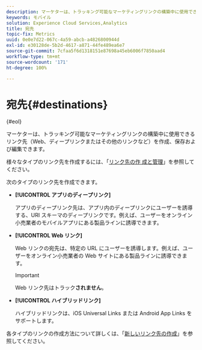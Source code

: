 ```yaml
---
description: マーケターは、トラッキング可能なマーケティングリンクの構築中に使用できるリンク先（Web、ディープリンクまたはその他のリンクなど）を作成、保存および編集できます。
keywords: モバイル
solution: Experience Cloud Services,Analytics
title: 宛先
topic-fix: Metrics
uuid: 0e0e7d22-067c-4a59-abcb-a4826800944d
exl-id: e30128de-5b2d-4617-a871-44fe489ea6e7
source-git-commit: 7cfaa5f6d1318151e87698a45eb6006f7850aad4
workflow-type: tm+mt
source-wordcount: '171'
ht-degree: 100%

---
```


# 宛先{#destinations}

{#eol}

マーケターは、トラッキング可能なマーケティングリンクの構築中に使用できるリンク先（Web、ディープリンクまたはその他のリンクなど）を作成、保存および編集できます。

様々なタイプのリンク先を作成するには、「[リンク先の作 成と管理](/help/using/acquisition-main/c-manage-link-destinations/c-manage-link-destinations.md)」を参照してください。

次のタイプのリンク先を作成できます。

* **[!UICONTROL アプリのディープリンク]**

   アプリのディープリンク先は、アプリ内のディープリンクにユーザーを誘導する、URI スキーマのディープリンクです。例えば、ユーザーをオンライン小売業者のモバイルアプリにある製品ラインに誘導できます。

* **[!UICONTROL Web リンク]**

   Web リンクの宛先は、特定の URL にユーザーを誘導します。例えば、ユーザーをオンライン小売業者の Web サイトにある製品ラインに誘導できます。

   >[!IMPORTANT]
   >
   >Web リンク先はトラック&#x200B;**されません**。

* **[!UICONTROL ハイブリッドリンク]**

   ハイブリッドリンクは、iOS Universal Links または Android App Links をサポートします。

各タイプのリンクの作成方法について詳しくは、「[新しいリンク先の作成](/help/using/acquisition-main/c-manage-link-destinations/t-create-new-app-deep-link-destination.md)」を参照してください。
